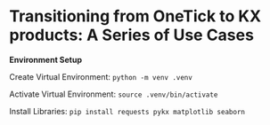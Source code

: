 # Transitioning from OneTick to KX products: A Series of Use Cases

**Environment Setup**

Create Virtual Environment: `python -m venv .venv`

Activate Virtual Environment: `source .venv/bin/activate`

Install Libraries: `pip install requests pykx matplotlib seaborn`  